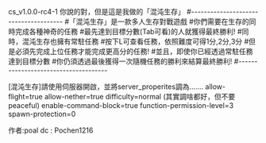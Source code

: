cs_v1.0.0-rc4-1
你說的對，但是這是我做的「混沌生存」
#--------------------------------------
#「混沌生存」是一款多人生存對戰遊戲
#你們需要在生存的同時完成各種神奇的任務
#最先達到目標分數(Tab可看)的人就獲得最終勝利!
#同時，混沌生存也擁有常駐任務
#按下L可查看任務，依照難度可得1分,2分,3分
#但是必須先完成上位任務才能完成更高分的任務!
#並且，即使你已經透過常駐任務達到目標分數
#你仍須透過最後獲得一次隨機任務的勝利來結算最終勝利!
#-------------------------------------


[混沌生存]請使用伺服器開啟，並將server_properites調為.......
allow-flight=true
allow-nether=true
difficulty=normal   (其實調啥都好，但不要peaceful)
enable-command-block=true
function-permission-level=3
spawn-protection=0

作者:poal
dc : Pochen1216



